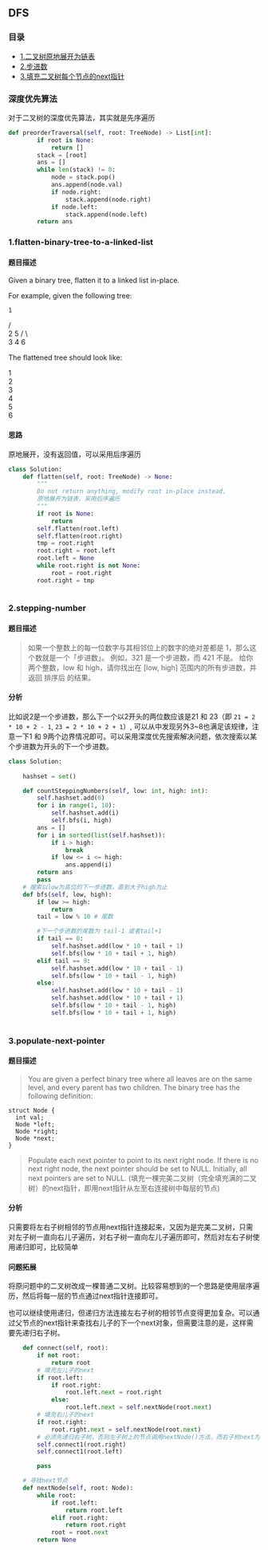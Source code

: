 ## DFS
### 目录
* [1.二叉树原地展开为链表](#1flatten-binary-tree-to-a-linked-list)
* [2.步进数](#2stepping-number)
* [3.填充二叉树每个节点的next指针](#3populate-next-pointer)

### 深度优先算法
对于二叉树的深度优先算法，其实就是先序遍历
```python
def preorderTraversal(self, root: TreeNode) -> List[int]:
        if root is None:
            return []
        stack = [root]
        ans = []
        while len(stack) != 0:
            node = stack.pop()
            ans.append(node.val)
            if node.right:
                stack.append(node.right)
            if node.left:
                stack.append(node.left)
        return ans
```
### 1.flatten-binary-tree-to-a-linked-list
#### 题目描述
Given a binary tree, flatten it to a linked list in-place.

For example, given the following tree:


    1
   / \
  2   5
 / \   \
3   4   6

The flattened tree should look like:

1
 \
  2
   \
    3
     \
      4
       \
        5
         \
          6

#### 思路
原地展开，没有返回值，可以采用后序遍历
```python
class Solution:
    def flatten(self, root: TreeNode) -> None:
        """
        Do not return anything, modify root in-place instead.
        原地展开为链表，采用后序遍历
        """
        if root is None:
            return
        self.flatten(root.left)
        self.flatten(root.right)
        tmp = root.right
        root.right = root.left
        root.left = None
        while root.right is not None:
            root = root.right
        root.right = tmp
        
```

### 2.stepping-number
#### 题目描述
> 如果一个整数上的每一位数字与其相邻位上的数字的绝对差都是 1，那么这个数就是一个「步进数」。
例如，321 是一个步进数，而 421 不是。
给你两个整数，low 和 high，请你找出在 [low, high] 范围内的所有步进数，并返回 排序后 的结果。

#### 分析
比如说2是一个步进数，那么下一个以2开头的两位数应该是21 和 23（即 `21 = 2 * 10 + 2 - 1`, `23 = 2 * 10 + 2 + 1`）, 可以从中发现另外3~8也满足该规律，注意一下1 和 9两个边界情况即可。可以采用深度优先搜索解决问题，依次搜索以某个步进数为开头的下一个步进数。
```python
class Solution:
     
    hashset = set()

    def countSteppingNumbers(self, low: int, high: int):
        self.hashset.add(0)
        for i in range(1, 10):
            self.hashset.add(i)
            self.bfs(i, high)
        ans = []
        for i in sorted(list(self.hashset)):
            if i > high:
                break
            if low <= i <= high:
                ans.append(i)
        return ans
        pass
    # 搜索以low为高位的下一步进数，直到大于high为止
    def bfs(self, low, high):
        if low >= high:
            return
        tail = low % 10 # 尾数

        #下一个步进数的尾数为 tail-1 或者tail+1
        if tail == 0:
            self.hashset.add(low * 10 + tail + 1)
            self.bfs(low * 10 + tail + 1, high)
        elif tail == 9:
            self.hashset.add(low * 10 + tail - 1)
            self.bfs(low * 10 + tail - 1, high)
        else:
            self.hashset.add(low * 10 + tail - 1)
            self.hashset.add(low * 10 + tail + 1)
            self.bfs(low * 10 + tail - 1, high)
            self.bfs(low * 10 + tail + 1, high)
        
```

### 3.populate-next-pointer
#### 题目描述
> You are given a perfect binary tree where all leaves are on the same level, and every parent has two children. The binary tree has the following definition:
```
struct Node {
  int val;
  Node *left;
  Node *right;
  Node *next;
}
```
>Populate each next pointer to point to its next right node. If there is no next right node, the next pointer should be set to NULL.
Initially, all next pointers are set to NULL.
(填充一棵完美二叉树（完全填充满的二叉树）的next指针，即用next指针从左至右连接树中每层的节点)

#### 分析
只需要将左右子树相邻的节点用next指针连接起来，又因为是完美二叉树，只需对左子树一直向右儿子遍历，对右子树一直向左儿子遍历即可，然后对左右子树使用递归即可，比较简单

#### 问题拓展
将原问题中的二叉树改成一棵普通二叉树。比较容易想到的一个思路是使用层序遍历，然后将每一层的节点通过next指针连接即可。

也可以继续使用递归，但递归方法连接左右子树的相邻节点变得更加复杂。可以通过父节点的next指针来查找右儿子的下一个next对象，但需要注意的是，这样需要先递归右子树。
```python
    def connect(self, root):
        if not root:
            return root
        # 填充左儿子的next
        if root.left:
            if root.right:
                root.left.next = root.right
            else:
                root.left.next = self.nextNode(root.next)
        # 填充右儿子的next
        if root.right:
            root.right.next = self.nextNode(root.next)
        # 必须先递归右子树，否则左子树上的节点调用nextNode()方法，而右子树next为空
        self.connect1(root.right)
        self.connect1(root.left)

        pass

    # 寻找next节点
    def nextNode(self, root: Node):
        while root:
            if root.left:
                return root.left
            elif root.right:
                return root.right
            root = root.next
        return None
```
